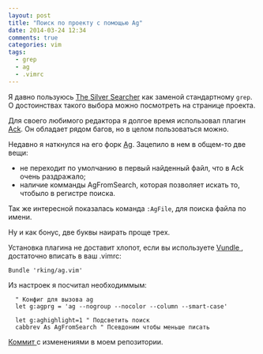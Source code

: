```yaml
---
layout: post
title: "Поиск по проекту с помощью Ag"
date: 2014-03-24 12:34
comments: true
categories: vim
tags:
  - grep
  - ag
  - .vimrc
---
```


Я давно пользуюсь [The Silver Searcher](https://github.com/ggreer/the_silver_searcher) как заменой стандартному `grep`. О достоинствах такого выбора можно посмотреть на странице проекта.

Для своего любимого редактора я долгое время использовал плагин [Ack](https://github.com/mileszs/ack.vim). Он обладает рядом багов, но в целом пользоваться можно.

Недавно я наткнулся на его форк [Ag](https://github.com/rking/ag.vim). Зацепило в нем в общем-то две вещи:

* не переходит по умолчанию в первый найденный файл, что в Ack очень раздражало;
* наличие комманды AgFromSearch, которая позволяет искать то, чтобыло в регистре поиска.

Так же интересной показалась команда  `:AgFile`, для поиска файла по имени.

Ну и как бонус, две буквы наирать проще трех.

<!-- more -->

Установка плагина не доставит хлопот, если вы используете [ Vundle ](https://github.com/gmarik/Vundle.vim), достаточно вписать в ваш .vimrc:

```
Bundle 'rking/ag.vim'
```

Из настроек я посчитал необходиммым:

```
  " Конфиг для вызова ag
  let g:agprg = 'ag --nogroup --nocolor --column --smart-case'

  let g:aghighlight=1 " Подсветить поиск
  cabbrev As AgFromSearch " Псевдоним чтобы меньше писать
```

[ Коммит ](https://github.com/Andrew8xx8/dotfiles/commit/b320da45a2ece73611a5f5b855539a41a2f38bc8) с изменениями в моем репозитории.
